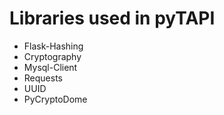 # Libraries used in pyTAPI

* Flask-Hashing
* Cryptography
* Mysql-Client
* Requests
* UUID
* PyCryptoDome